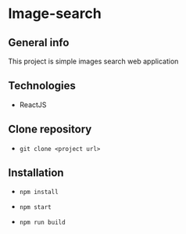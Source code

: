 # Image-search

## General info

This project is simple images search web application

## Technologies
- ReactJS

## Clone repository

- `git clone <project url>`

## Installation

- `npm install`

- `npm start`

- `npm run build`
